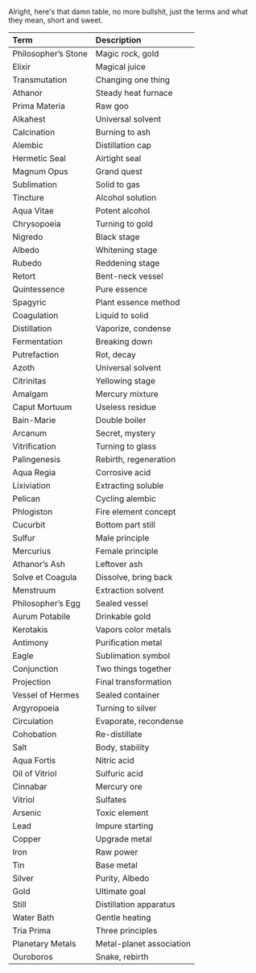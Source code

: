Alright, here's that damn table, no more bullshit, just the terms and what they mean, short and sweet.

| Term                | Description         |
| :------------------ | :------------------ |
| Philosopher’s Stone | Magic rock, gold    |
| Elixir              | Magical juice       |
| Transmutation       | Changing one thing  |
| Athanor             | Steady heat furnace |
| Prima Materia       | Raw goo             |
| Alkahest            | Universal solvent   |
| Calcination         | Burning to ash      |
| Alembic             | Distillation cap    |
| Hermetic Seal       | Airtight seal       |
| Magnum Opus         | Grand quest         |
| Sublimation         | Solid to gas        |
| Tincture            | Alcohol solution    |
| Aqua Vitae          | Potent alcohol      |
| Chrysopoeia         | Turning to gold     |
| Nigredo             | Black stage         |
| Albedo              | Whitening stage     |
| Rubedo              | Reddening stage     |
| Retort              | Bent-neck vessel    |
| Quintessence        | Pure essence        |
| Spagyric            | Plant essence method|
| Coagulation         | Liquid to solid     |
| Distillation        | Vaporize, condense  |
| Fermentation        | Breaking down       |
| Putrefaction        | Rot, decay          |
| Azoth               | Universal solvent   |
| Citrinitas          | Yellowing stage     |
| Amalgam             | Mercury mixture     |
| Caput Mortuum       | Useless residue     |
| Bain-Marie          | Double boiler       |
| Arcanum             | Secret, mystery     |
| Vitrification       | Turning to glass    |
| Palingenesis        | Rebirth, regeneration|
| Aqua Regia          | Corrosive acid      |
| Lixiviation         | Extracting soluble  |
| Pelican             | Cycling alembic     |
| Phlogiston          | Fire element concept|
| Cucurbit            | Bottom part still   |
| Sulfur              | Male principle      |
| Mercurius           | Female principle    |
| Athanor’s Ash       | Leftover ash        |
| Solve et Coagula    | Dissolve, bring back|
| Menstruum           | Extraction solvent  |
| Philosopher’s Egg   | Sealed vessel       |
| Aurum Potabile      | Drinkable gold      |
| Kerotakis           | Vapors color metals |
| Antimony            | Purification metal  |
| Eagle               | Sublimation symbol  |
| Conjunction         | Two things together |
| Projection          | Final transformation|
| Vessel of Hermes    | Sealed container    |
| Argyropoeia         | Turning to silver   |
| Circulation         | Evaporate, recondense|
| Cohobation          | Re-distillate       |
| Salt                | Body, stability     |
| Aqua Fortis         | Nitric acid         |
| Oil of Vitriol      | Sulfuric acid       |
| Cinnabar            | Mercury ore         |
| Vitriol             | Sulfates            |
| Arsenic             | Toxic element       |
| Lead                | Impure starting     |
| Copper              | Upgrade metal       |
| Iron                | Raw power           |
| Tin                 | Base metal          |
| Silver              | Purity, Albedo      |
| Gold                | Ultimate goal       |
| Still               | Distillation apparatus|
| Water Bath          | Gentle heating      |
| Tria Prima          | Three principles    |
| Planetary Metals    | Metal-planet association|
| Ouroboros           | Snake, rebirth      |